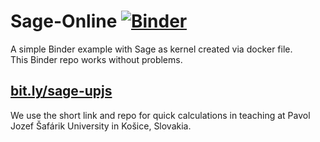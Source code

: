 # Sage-Online [![Binder](https://mybinder.org/badge.svg)](https://mybinder.org/v2/gh/hancjozef/Sage-Online/master)

A simple Binder example with Sage as kernel created via docker file.  
This Binder repo works without problems. 

## [bit.ly/sage-upjs](http://bit.ly/sage-upjs)
We use the short link and repo for quick calculations in teaching
at Pavol Jozef Šafárik University in Košice, Slovakia.
